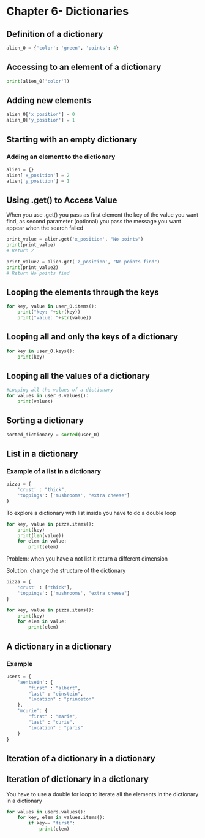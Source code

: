 # Chapter 6- Dictionaries

## Definition of a dictionary

```python
alien_0 = {'color': 'green', 'points': 4}
```

## Accessing to an element of a dictionary

```python
print(alien_0['color'])
```

## Adding new elements

```python
alien_0['x_position'] = 0
alien_0['y_position'] = 1
```

## Starting with an empty dictionary

### Adding an element to the dictionary

```python
alien = {}
alien['x_position'] = 2
alien['y_position'] = 1
```

## Using .get() to Access Value

When you use .get() you pass as first element the key of the value you want find, as second parameter (optional) you pass the message you want appear when the search failed

```python
print_value = alien.get('x_position', "No points")
print(print_value)
# Return 2

print_value2 = alien.get('z_position', "No points find")
print(print_value2)
# Return No points find
```

## Looping the elements through the keys

```python
for key, value in user_0.items():
    print("key: "+str(key))
    print("value: "+str(value))
```

## Looping all and only the keys of a dictionary

```python
for key in user_0.keys():
    print(key)
```

## Looping all the values of a dictionary

```python
#Looping all the values of a dictionary
for values in user_0.values():
    print(values)
```

## Sorting a dictionary

```python
sorted_dictionary = sorted(user_0)
```

## List in a dictionary

### Example of a list in a dictionary

```python
pizza = {
    'crust' : "thick",
    'toppings': ['mushrooms', "extra cheese"]
}
```

To explore a dictionary with list inside you have to do a double loop

```python
for key, value in pizza.items():
    print(key)
    print(len(value))
    for elem in value:
        print(elem)
```

Problem: when you have a not list it return a different dimension

Solution: change the structure of the dictionary

```python
pizza = {
    'crust' : ["thick"],
    'toppings': ['mushrooms', "extra cheese"]
}

for key, value in pizza.items():
    print(key)
    for elem in value:
        print(elem)
```

## A dictionary in a dictionary

### Example

```python
users = {
    'aentsein': {
        "first" : "albert",
        "last" : "einstein",
        "location" : "princeton"
    },
    'mcurie': {
        "first" : "marie",
        "last" : "curie",
        "location" : "paris"
    }
}
```

## Iteration of a dictionary in a dictionary

## Iteration of dictionary in a dictionary

You have to use a double for loop to iterate all the elements in the dictionary in a dictionary

```python
for values in users.values():
    for key, elem in values.items():
        if key== "first":
            print(elem)
```
